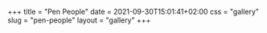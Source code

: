 +++
title = "Pen People"
date = 2021-09-30T15:01:41+02:00
css = "gallery"
slug = "pen-people"
layout = "gallery"
+++

